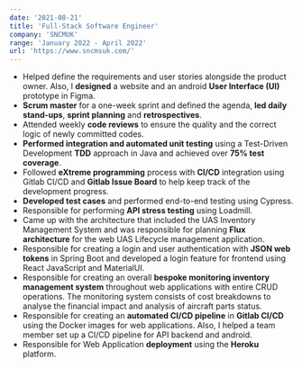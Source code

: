 ```yaml
---
date: '2021-08-21'
title: 'Full-Stack Software Engineer'
company: 'SNCMUK'
range: 'January 2022 - April 2022'
url: 'https://www.sncmsuk.com/'
---
```

- Helped define the requirements and user stories alongside the product owner. Also, I **designed** a website and an android **User Interface (UI)** prototype in Figma.
- **Scrum master** for a one-week sprint and defined the agenda, **led daily stand-ups**, **sprint planning** and **retrospectives**.
- Attended weekly **code reviews** to ensure the quality and the correct logic of newly committed codes.
- **Performed integration and automated unit testing** using a Test-Driven Development **TDD** approach in Java and achieved over **75% test coverage**.
- Followed **eXtreme programming** process with **CI/CD** integration using Gitlab CI/CD and **Gitlab Issue Board** to help keep track of the development progress.
- **Developed test cases** and performed end-to-end testing using Cypress.
- Responsible for performing **API stress testing** using Loadmill. 
- Came up with the architecture that included the UAS Inventory Management System and was responsible for planning **Flux architecture** for the web UAS Lifecycle management application.
- Responsible for creating a login and user authentication with **JSON web tokens** in Spring Boot and developed a login feature for frontend using React JavaScript and MaterialUI.
- Responsible for creating an overall **bespoke monitoring inventory management system** throughout web applications with entire CRUD operations.  The monitoring system consists of cost breakdowns to analyse the financial impact and analysis of aircraft parts status.
- Responsible for creating an **automated CI/CD pipeline** in **Gitlab CI/CD** using the Docker images for web applications. Also, I helped a team member set up a CI/CD pipeline for API backend and android.
- Responsible for Web Application **deployment** using the **Heroku** platform.
